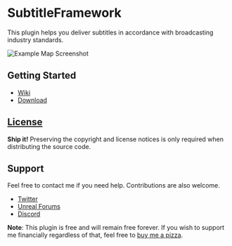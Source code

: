 # SubtitleFramework
This plugin helps you deliver subtitles in accordance with broadcasting industry standards.

![Example Map Screenshot](https://raw.githubusercontent.com/wiki/CrispClover/SubtitleFramework/images/ExampleMap.jpg)


## Getting Started
* [Wiki](https://github.com/CrispClover/SubtitleFramework/wiki)
* [Download](https://github.com/CrispClover/SubtitleFramework/releases)

## [License](LICENSE.txt)
**Ship it!** Preserving the copyright and license notices is only required when distributing the source code.

## Support
Feel free to contact me if you need help. Contributions are also welcome.
* [Twitter](https://twitter.com/crispclover)
* [Unreal Forums](https://forums.unrealengine.com/t/crisp-subtitle-framework/737143)
* [Discord](https://discord.gg/ghXRxA2YVf)

**Note**: This plugin is free and will remain free forever.
If you wish to support me financially regardless of that, feel free to [buy me a pizza](https://www.buymeacoffee.com/crispclover).
